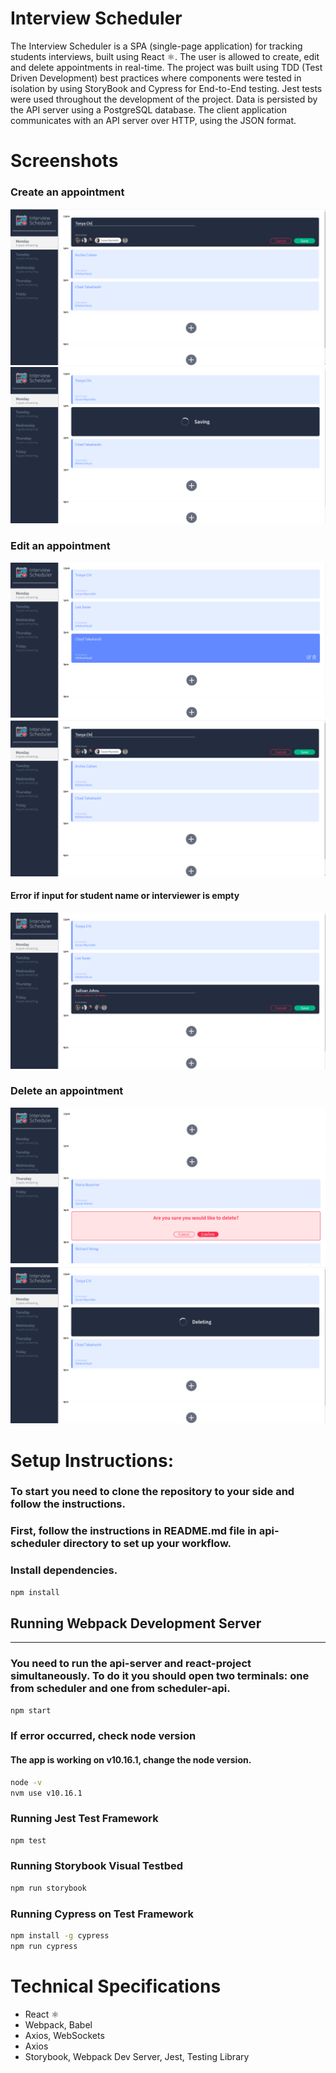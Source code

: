 # Interview Scheduler
The Interview Scheduler is a SPA (single-page application) for tracking students interviews, built using React ⚛️. The user is allowed to create, edit and delete appointments in real-time.
The project was built using TDD (Test Driven Development) best practices where components were tested in isolation by using StoryBook and Cypress for End-to-End testing. Jest tests were used throughout the development of the project. 
Data is persisted by the API server using a PostgreSQL database. The client application communicates with an API server over HTTP,  using the JSON format.

# Screenshots
### Create an appointment
![create](./public/images/interview_scheduler/create_app.png)
![saving](./public/images/interview_scheduler/saving.png)

### Edit an appointment
![edit](./public/images/interview_scheduler/editing.png)
![create](./public/images/interview_scheduler/create_app.png)
#### Error if input for student name or interviewer is empty
![error](./public/images/interview_scheduler/error.png)

### Delete an appointment
![delete_confirm](./public/images/interview_scheduler/delete_confirm.png)
![delete](./public/images/interview_scheduler/deleting.png)



# Setup Instructions:
### To start you need to clone the repository to your side and follow the instructions.
### First, follow the instructions in README.md file in api-scheduler directory to set up your workflow.

### Install dependencies.
```sh
npm install
```

## Running Webpack Development Server
----------------------
### You need to run the api-server and react-project simultaneously. To do it you should open two terminals: one from scheduler and one from scheduler-api.

```sh
npm start
```

### If error occurred, check node version
#### The app is working on v10.16.1, change the node version.

```sh
node -v
nvm use v10.16.1
```

### Running Jest Test Framework

```sh
npm test
```

### Running Storybook Visual Testbed

```sh
npm run storybook
```

### Running Cypress on Test Framework

```sh
npm install -g cypress
npm run cypress
```

# Technical Specifications

- React ⚛️
- Webpack, Babel
- Axios, WebSockets
- Axios
- Storybook, Webpack Dev Server, Jest, Testing Library
